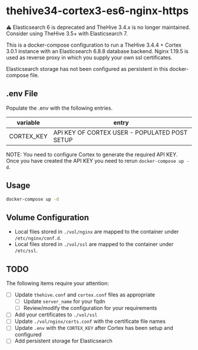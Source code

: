 # thehive34-cortex3-es6-nginx-https

:warning: Elasticsearch 6 is deprecated and TheHive 3.4.x is no longer maintained.  Consider using TheHive 3.5+ with Elasticsearch 7.

This is a docker-compose configuration to run a TheHive 3.4.4 + Cortex 3.0.1 instance with an Elasticsearch 6.8.8 database backend.  Nginx 1.19.5 is used as reverse proxy in which you supply your own ssl certificates.

Elasticsearch storage has not been configured as persistent in this docker-compose file.

## .env File

Populate the .env with the following entries.  

| variable              | entry                                         |
|-----------------------|-----------------------------------------------|
| CORTEX_KEY            | API KEY OF CORTEX USER - POPULATED POST SETUP |

NOTE: You need to configure Cortex to generate the required API KEY.  Once you have created the API KEY you need to rerun `docker-compose up -d`.

## Usage

```bash
docker-compose up -d
```

## Volume Configuration

- Local files stored in `./vol/nginx` are mapped to the container under `/etc/nginx/conf.d`.  
- Local files stored in `./vol/ssl` are mapped to the container under `/etc/ssl`.  

## TODO

The following items require your attention:

- [ ] Update `thehive.conf` and `cortex.conf` files as appropriate
  - [ ] Update `server_name` for your fqdn
  - [ ] Review/modify the configuration for your requirements
- [ ] Add your certificates to `./vol/ssl`
- [ ] Update `./vol/nginx/certs.conf` with the certificate file names
- [ ] Update `.env` with the `CORTEX_KEY` after Cortex has been setup and configured
- [ ] Add persistent storage for Elasticsearch
